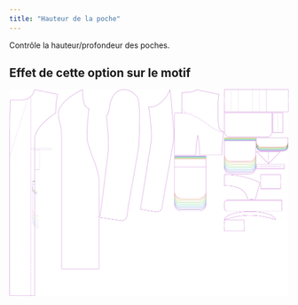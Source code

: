 ```yaml
---
title: "Hauteur de la poche"
---
```


Contrôle la hauteur/profondeur des poches.

## Effet de cette option sur le motif

![Cette image montre l'effet de cette option en superposant plusieurs variantes qui ont une valeur différente pour cette option](carlita_pocketheight_sample.svg "Effet de cette option sur le motif")
